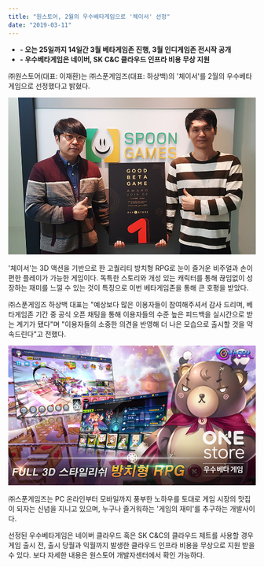 ```yaml
---
title: "원스토어, 2월의 우수베타게임으로 '체이서' 선정"
date: "2019-03-11"
---
```


- **\- 오는 25일까지 14일간 3월 베타게임존 진행, 3월 인디게임존 전시작 공개**
- **\- 우수베타게임은 네이버, SK C&C 클라우드 인프라 비용 무상 지원**

㈜원스토어(대표: 이재환)는 ㈜스푼게임즈(대표: 하상백)의 '체이서'를 2월의 우수베타게임으로 선정했다고 밝혔다.

![](images/190311_01.jpg)

'체이서'는 3D 액션을 기반으로 한 고퀄리티 방치형 RPG로 눈이 즐거운 비주얼과 손이 편한 플레이가 가능한 게임이다. 독특한 스토리와 개성 있는 캐릭터를 통해 끊임없이 성장하는 재미를 느낄 수 있는 것이 특징으로 이번 베타게임존을 통해 큰 호평을 받았다.

㈜스푼게임즈 하상백 대표는 "예상보다 많은 이용자들이 참여해주셔서 감사 드리며, 베타게임존 기간 중 공식 오픈 채팅을 통해 이용자들의 수준 높은 피드백을 실시간으로 받는 계기가 됐다"며 "이용자들의 소중한 의견을 반영해 더 나은 모습으로 출시할 것을 약속드린다"고 전했다.

![](images/190311_02.jpg)

㈜스푼게임즈는 PC 온라인부터 모바일까지 풍부한 노하우를 토대로 게임 시장의 맛집이 되자는 신념을 지니고 있으며, 누구나 즐거워하는 '게임의 재미'를 추구하는 개발사이다.

선정된 우수베타게임은 네이버 클라우드 혹은 SK C&C의 클라우드 제트를 사용할 경우 게임 출시 전, 출시 당월과 익월까지 발생한 클라우드 인프라 비용을 무상으로 지원 받을 수 있다. 보다 자세한 내용은 원스토어 개발자센터에서 확인 가능하다.
